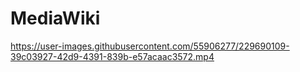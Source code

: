 # MediaWiki


https://user-images.githubusercontent.com/55906277/229690109-39c03927-42d9-4391-839b-e57acaac3572.mp4

